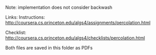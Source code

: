 Note: implementation does not consider backwash

Links:
Instructions: http://coursera.cs.princeton.edu/algs4/assignments/percolation.html

Checklist: http://coursera.cs.princeton.edu/algs4/checklists/percolation.html

Both files are saved in this folder as PDFs